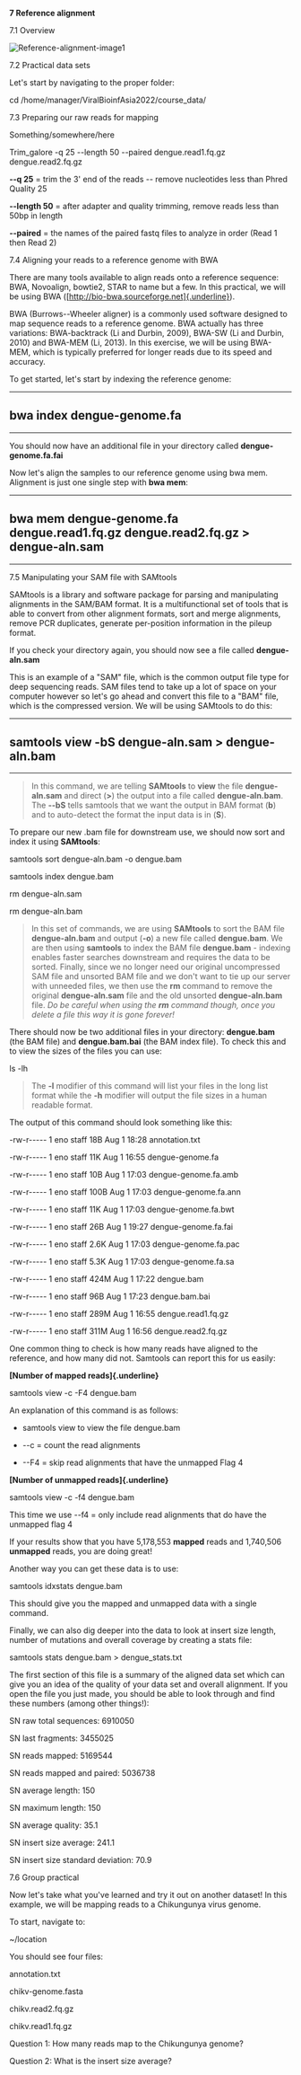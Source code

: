 **7 Reference alignment**

7.1 Overview

![Reference-alignment-image1](https://github.com/WCSCourses/ViralBioinfAsia2022/blob/main/Modules/images/Reference-alignment-image1.png)

7.2 Practical data sets

Let's start by navigating to the proper folder:

cd /home/manager/ViralBioinfAsia2022/course_data/

7.3 Preparing our raw reads for mapping

Something/somewhere/here

Trim_galore -q 25 --length 50 \--paired dengue.read1.fq.gz
dengue.read2.fq.gz

**--q 25** = trim the 3' end of the reads -- remove nucleotides less
than Phred Quality 25

**\--length 50** = after adapter and quality trimming, remove reads less
than 50bp in length

**\--paired** = the names of the paired fastq files to analyze in order
(Read 1 then Read 2)

7.4 Aligning your reads to a reference genome with BWA

There are many tools available to align reads onto a reference sequence:
BWA, Novoalign, bowtie2, STAR to name but a few. In this practical, we
will be using BWA ([http://bio-bwa.sourceforge.net]{.underline}).

BWA (Burrows--Wheeler aligner) is a commonly used software designed to
map sequence reads to a reference genome. BWA actually has three
variations: BWA-backtrack (Li and Durbin, 2009), BWA-SW (Li and Durbin,
2010) and BWA-MEM (Li, 2013). In this exercise, we will be using
BWA-MEM, which is typically preferred for longer reads due to its speed
and accuracy.

To get started, let's start by indexing the reference genome:

  -----------------------------------------------------------------------
  bwa index dengue-genome.fa
  -----------------------------------------------------------------------

  -----------------------------------------------------------------------

You should now have an additional file in your directory called
**dengue-genome.fa.fai**

Now let's align the samples to our reference genome using bwa mem.
Alignment is just one single step with **bwa mem**:

  -----------------------------------------------------------------------
  bwa mem dengue-genome.fa dengue.read1.fq.gz dengue.read2.fq.gz \>
  dengue-aln.sam
  -----------------------------------------------------------------------

  -----------------------------------------------------------------------

7.5 Manipulating your SAM file with SAMtools

SAMtools is a library and software package for parsing and manipulating
alignments in the SAM/BAM format. It is a multifunctional set of tools
that is able to convert from other alignment formats, sort and merge
alignments, remove PCR duplicates, generate per-position information in
the pileup format.

If you check your directory again, you should now see a file called
**dengue-aln.sam**

This is an example of a "SAM" file, which is the common output file type
for deep sequencing reads. SAM files tend to take up a lot of space on
your computer however so let's go ahead and convert this file to a "BAM"
file, which is the compressed version. We will be using SAMtools to do
this:

  -----------------------------------------------------------------------
  samtools view -bS dengue-aln.sam \> dengue-aln.bam
  -----------------------------------------------------------------------

  -----------------------------------------------------------------------

> In this command, we are telling **SAMtools** to **view** the file
> **dengue-aln.sam** and direct (**\>**) the output into a file called
> **dengue-aln.bam**. The **--bS** tells samtools that we want the
> output in BAM format (**b**) and to auto-detect the format the input
> data is in (**S**).

To prepare our new .bam file for downstream use, we should now sort and
index it using **SAMtools**:

samtools sort dengue-aln.bam -o dengue.bam

samtools index dengue.bam

rm dengue-aln.sam

rm dengue-aln.bam

> In this set of commands, we are using **SAMtools** to sort the BAM
> file **dengue-aln.bam** and output (**-o**) a new file called
> **dengue.bam**. We are then using **samtools** to index the BAM file
> **dengue.bam** - indexing enables faster searches downstream and
> requires the data to be sorted. Finally, since we no longer need our
> original uncompressed SAM file and unsorted BAM file and we don\'t
> want to tie up our server with unneeded files, we then use the **rm**
> command to remove the original **dengue-aln.sam** file and the old
> unsorted **dengue-aln.bam** file. *Do be careful when using the **rm**
> command though, once you delete a file this way it is gone forever!*

There should now be two additional files in your directory:
**dengue.bam** (the BAM file) and **dengue.bam.bai** (the BAM index
file). To check this and to view the sizes of the files you can use:

ls -lh

> The **-l** modifier of this command will list your files in the long
> list format while the **-h** modifier will output the file sizes in a
> human readable format.

The output of this command should look something like this:

-rw-r\-\-\-\-- 1 eno staff 18B Aug 1 18:28 annotation.txt

-rw-r\-\-\-\-- 1 eno staff 11K Aug 1 16:55 dengue-genome.fa

-rw-r\-\-\-\-- 1 eno staff 10B Aug 1 17:03 dengue-genome.fa.amb

-rw-r\-\-\-\-- 1 eno staff 100B Aug 1 17:03 dengue-genome.fa.ann

-rw-r\-\-\-\-- 1 eno staff 11K Aug 1 17:03 dengue-genome.fa.bwt

-rw-r\-\-\-\-- 1 eno staff 26B Aug 1 19:27 dengue-genome.fa.fai

-rw-r\-\-\-\-- 1 eno staff 2.6K Aug 1 17:03 dengue-genome.fa.pac

-rw-r\-\-\-\-- 1 eno staff 5.3K Aug 1 17:03 dengue-genome.fa.sa

-rw-r\-\-\-\-- 1 eno staff 424M Aug 1 17:22 dengue.bam

-rw-r\-\-\-\-- 1 eno staff 96B Aug 1 17:23 dengue.bam.bai

-rw-r\-\-\-\-- 1 eno staff 289M Aug 1 16:55 dengue.read1.fq.gz

-rw-r\-\-\-\-- 1 eno staff 311M Aug 1 16:56 dengue.read2.fq.gz

One common thing to check is how many reads have aligned to the
reference, and how many did not. Samtools can report this for us easily:

**[Number of mapped reads]{.underline}**

samtools view -c -F4 dengue.bam

An explanation of this command is as follows:

-   samtools view to view the file dengue.bam

-   --c = count the read alignments

-   --F4 = skip read alignments that have the unmapped Flag 4

**[Number of unmapped reads]{.underline}**

samtools view -c -f4 dengue.bam

This time we use --f4 = only include read alignments that do have the
unmapped flag 4

If your results show that you have 5,178,553 **mapped** reads and
1,740,506 **unmapped** reads, you are doing great!

Another way you can get these data is to use:

samtools idxstats dengue.bam

This should give you the mapped and unmapped data with a single command.

Finally, we can also dig deeper into the data to look at insert size
length, number of mutations and overall coverage by creating a stats
file:

samtools stats dengue.bam \> dengue_stats.txt

The first section of this file is a summary of the aligned data set
which can give you an idea of the quality of your data set and overall
alignment. If you open the file you just made, you should be able to
look through and find these numbers (among other things!):

SN raw total sequences: 6910050

SN last fragments: 3455025

SN reads mapped: 5169544

SN reads mapped and paired: 5036738

SN average length: 150

SN maximum length: 150

SN average quality: 35.1

SN insert size average: 241.1

SN insert size standard deviation: 70.9

7.6 Group practical

Now let's take what you've learned and try it out on another dataset! In
this example, we will be mapping reads to a Chikungunya virus genome.

To start, navigate to:

\~/location

You should see four files:

annotation.txt

chikv-genome.fasta

chikv.read2.fq.gz

chikv.read1.fq.gz

Question 1: How many reads map to the Chikungunya genome?

Question 2: What is the insert size average?
